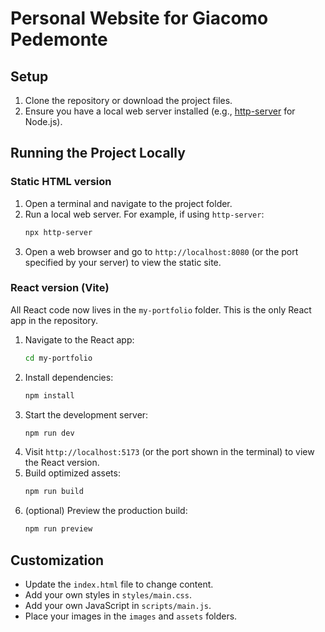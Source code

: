 # Personal Website for Giacomo Pedemonte

## Setup

1. Clone the repository or download the project files.
2. Ensure you have a local web server installed (e.g., [http-server](https://www.npmjs.com/package/http-server) for Node.js).

## Running the Project Locally

### Static HTML version

1. Open a terminal and navigate to the project folder.
2. Run a local web server. For example, if using `http-server`:
    ```bash
    npx http-server
    ```
3. Open a web browser and go to `http://localhost:8080` (or the port specified by your server) to view the static site.

### React version (Vite)

All React code now lives in the `my-portfolio` folder. This is the only React
app in the repository.

1. Navigate to the React app:
    ```bash
    cd my-portfolio
    ```
2. Install dependencies:
    ```bash
    npm install
    ```
3. Start the development server:
    ```bash
    npm run dev
    ```
4. Visit `http://localhost:5173` (or the port shown in the terminal) to view the React version.
5. Build optimized assets:
    ```bash
    npm run build
    ```
6. (optional) Preview the production build:
    ```bash
    npm run preview
    ```

## Customization

- Update the `index.html` file to change content.
- Add your own styles in `styles/main.css`.
- Add your own JavaScript in `scripts/main.js`.
- Place your images in the `images` and `assets` folders.
